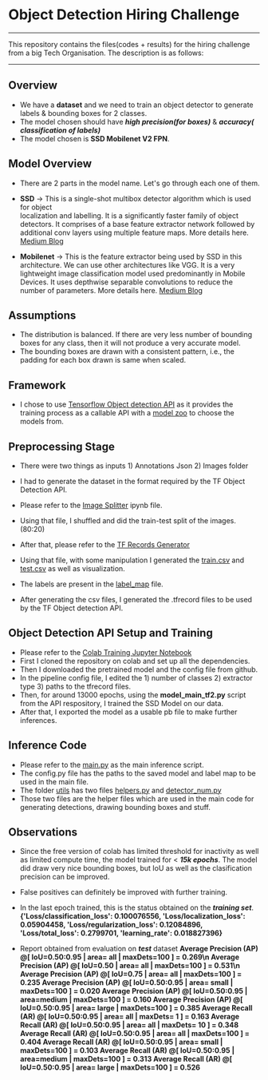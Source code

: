 # Object Detection Hiring Challenge

--------------------------------------------------------------------------------------------

This repository contains the files(codes + results) for the hiring challenge from a big
Tech Organisation.
The description is as follows:

--------------------------------------------------------------------------------------------
## Overview
* We have a **dataset** and we need to train an object detector to generate labels & 
  bounding boxes for 2 classes.
* The model chosen should have ***high precision(for boxes)*** & ***accuracy(  
  classification  of labels)***
* The model chosen is **SSD Mobilenet V2 FPN**.

## Model Overview
* There are 2 parts in the model name. Let's go through each one of them.
* **SSD** -> This is a single-shot multibox detector algorithm which is used for object   
  localization and labelling.
  It is a significantly faster family of object detectors.
  It comprises of a base feature extractor network followed by additional conv layers using multiple feature maps.
  More details here. [Medium Blog](https://towardsdatascience.com/ssd-single-shot-detector-for-object-detection-using-multibox-1818603644ca)

* **Mobilenet** -> This is the feature extractor being used by SSD in this architecture. 
  We can use other architectures like VGG.
  It is a very lightweight image classification model used predominantly in Mobile Devices. 
  It uses depthwise separable convolutions to reduce the number of parameters.
  More details here. [Medium Blog](https://medium.com/analytics-vidhya/image-classification-with-mobilenet-cc6fbb2cd470)

## Assumptions
* The distribution is balanced. If there are very less number of bounding boxes for any class, then it will not produce a very accurate model.
* The bounding boxes are drawn with a consistent pattern, i.e., the padding for each box drawn is same when scaled.

## Framework
* I chose to use [Tensorflow Object detection API](https://github.com/tensorflow/models/tree/master/research/object_detection) as it provides the training process as a callable API with a [model zoo](https://github.com/tensorflow/models/blob/master/research/object_detection/g3doc/tf2_detection_zoo.md) to choose the models from.	


## Preprocessing Stage

* There were two things as inputs 1) Annotations Json 2) Images folder
* I had to generate the dataset in the format required by the TF Object Detection API.
* Please refer to the [Image Splitter](https://github.com/ravi0531rp/Object-Detection-Hiring-Challenge/blob/master/Images%20Splitter.ipynb) ipynb file.
* Using that file, I shuffled and did the train-test split of the images.(80:20)

* After that, please refer to the [TF Records Generator](https://github.com/ravi0531rp/Object-Detection-Hiring-Challenge/blob/master/TF%20Records%20Generator.ipynb)
* Using that file, with some manipulation I generated the [train.csv](https://github.com/ravi0531rp/Object-Detection-Hiring-Challenge/blob/master/data/train.csv) and [test.csv](https://github.com/ravi0531rp/Object-Detection-Hiring-Challenge/blob/master/data/test.csv) as well as visualization.
* The labels are present in the [label_map](https://github.com/ravi0531rp/Object-Detection-Hiring-Challenge/blob/master/data/labelmap.pbtxt) file.
* After generating the csv files, I generated the .tfrecord files to be used by the TF Object detection API.

## Object Detection API Setup and Training

* Please refer to the [Colab Training Jupyter Notebook](https://github.com/ravi0531rp/Object-Detection-Hiring-Challenge/blob/master/Hiring_Challenge_EagleView_2.ipynb)
* First I cloned the repository on colab and set up all the dependencies.
* Then I downloaded the pretrained model and the config file from github.
* In the pipeline config file, I edited the 1) number of classes 2) extractor type 3) paths
  to the tfrecord files.
* Then, for around 13000 epochs, using the **model_main_tf2.py** script from the API 
  respository, I trained the SSD Model on our data.
* After that, I exported the model as a usable pb file to make further inferences.

## Inference Code
* Please refer to the [main.py](https://github.com/ravi0531rp/Object-Detection-Hiring-Challenge/blob/master/main.py) as the main inference script. 
* The config.py file has the paths to the saved model and label map to be used in the main file.
* The folder [utils](https://github.com/ravi0531rp/Object-Detection-Hiring-Challenge/tree/master/utils) has two files [helpers.py](https://github.com/ravi0531rp/Object-Detection-Hiring-Challenge/blob/master/utils/Helpers.py) and [detector_num.py](https://github.com/ravi0531rp/Object-Detection-Hiring-Challenge/blob/master/utils/detector_num.py)
* Those two files are the helper files which are used in the main code for generating
  detections, drawing bounding boxes and stuff.


## Observations
* Since the free version of colab has limited threshold for inactivity as well as limited compute time, the model trained for < ***15k epochs***. The model did draw very nice bounding boxes, but IoU as well as the clasification precision can be improved.
* False positives can definitely be improved with further training.
* In the last epoch trained, this is the status obtained on the ***training set***.
**{'Loss/classification_loss': 0.100076556,
 'Loss/localization_loss': 0.05904458,
 'Loss/regularization_loss': 0.12084896,
 'Loss/total_loss': 0.2799701,
 'learning_rate': 0.018827396}**

* Report obtained from evaluation on ***test*** dataset
   **Average Precision  (AP) @[ IoU=0.50:0.95 | area=   all | maxDets=100 ] = 0.269\n
     Average Precision  (AP) @[ IoU=0.50      | area=   all | maxDets=100 ] = 0.531\n
     Average Precision  (AP) @[ IoU=0.75      | area=   all | maxDets=100 ] = 0.235
     Average Precision  (AP) @[ IoU=0.50:0.95 | area= small | maxDets=100 ] = 0.020
     Average Precision  (AP) @[ IoU=0.50:0.95 | area=medium | maxDets=100 ] = 0.160
     Average Precision  (AP) @[ IoU=0.50:0.95 | area= large | maxDets=100 ] = 0.385
     Average Recall     (AR) @[ IoU=0.50:0.95 | area=   all | maxDets=  1 ] = 0.163
     Average Recall     (AR) @[ IoU=0.50:0.95 | area=   all | maxDets= 10 ] = 0.348
     Average Recall     (AR) @[ IoU=0.50:0.95 | area=   all | maxDets=100 ] = 0.404
     Average Recall     (AR) @[ IoU=0.50:0.95 | area= small | maxDets=100 ] = 0.103
     Average Recall     (AR) @[ IoU=0.50:0.95 | area=medium | maxDets=100 ] = 0.313
     Average Recall     (AR) @[ IoU=0.50:0.95 | area= large | maxDets=100 ] = 0.526**